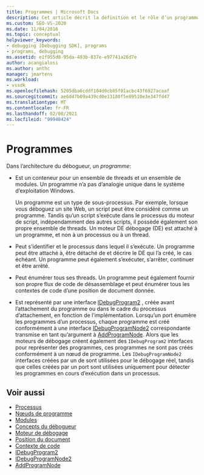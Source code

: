 ```yaml
---
title: Programmes | Microsoft Docs
description: Cet article décrit la définition et le rôle d’un programme dans l’architecture du débogueur dans Visual Studio.
ms.custom: SEO-VS-2020
ms.date: 11/04/2016
ms.topic: conceptual
helpviewer_keywords:
- debugging [Debugging SDK], programs
- programs, debugging
ms.assetid: e1f955d8-95da-493b-837e-e97741a26d7e
author: acangialosi
ms.author: anthc
manager: jmartens
ms.workload:
- vssdk
ms.openlocfilehash: 5205dba6cddf104d0cb05f01acbc43f6927acaaf
ms.sourcegitcommit: ae6d47b09a439cd0e13180f5e89510e3e347fd47
ms.translationtype: MT
ms.contentlocale: fr-FR
ms.lasthandoff: 02/08/2021
ms.locfileid: "99948424"
---
```

# <a name="programs"></a>Programmes
Dans l’architecture du débogueur, un *programme*:

- Est un conteneur pour un ensemble de threads et un ensemble de modules. Un programme n’a pas d’analogie unique dans le système d’exploitation Windows.

     Un programme est un type de sous-processus. Par exemple, lorsque vous déboguez un site Web, un script peut être considéré comme un programme. Tandis qu’un script s’exécute dans le processus du moteur de script, indépendamment des autres scripts, il possède également son propre ensemble de threads. Un moteur DE débogage (DE) est attaché à un programme, et non à un processus ou à un thread.

- Peut s’identifier et le processus dans lequel il s’exécute. Un programme peut être attaché à, être détaché de et décrire le DE qui l’a créé, le cas échéant. Un programme peut également s’exécuter, s’arrêter, continuer et être arrêté.

- Peut énumérer tous ses threads. Un programme peut également fournir son propre flux de code de désassemblage et peut énumérer tous les contextes de code d’une position de document donnée.

- Est représenté par une interface [IDebugProgram2](../../extensibility/debugger/reference/idebugprogram2.md) , créée avant l’attachement du programme ou dans le cadre du processus d’attachement, en fonction de l’implémentation. Lorsqu’un port énumère les programmes d’un processus, chaque programme est créé conformément à une interface [IDebugProgramNode2](../../extensibility/debugger/reference/idebugprogramnode2.md) correspondante transmise en tant qu’argument à [AddProgramNode](../../extensibility/debugger/reference/idebugportnotify2-addprogramnode.md). Alors que les moteurs de débogage créent également des `IDebugProgram2` interfaces pour représenter des programmes, ces programmes ne sont pas créés conformément à un nœud de programme. Les `IDebugProgramNode2` interfaces créées par un de sont utilisées pour le débogage réel, tandis que celles créées par un port sont utilisées uniquement pour détecter les programmes en cours d’exécution dans un processus.

## <a name="see-also"></a>Voir aussi
- [Processus](../../extensibility/debugger/processes.md)
- [Nœuds de programme](../../extensibility/debugger/program-nodes.md)
- [Modules](../../extensibility/debugger/modules.md)
- [Concepts du débogueur](../../extensibility/debugger/debugger-concepts.md)
- [Moteur de débogage](../../extensibility/debugger/debug-engine.md)
- [Position du document](../../extensibility/debugger/document-position.md)
- [Contexte de code](../../extensibility/debugger/code-context.md)
- [IDebugProgram2](../../extensibility/debugger/reference/idebugprogram2.md)
- [IDebugProgramNode2](../../extensibility/debugger/reference/idebugprogramnode2.md)
- [AddProgramNode](../../extensibility/debugger/reference/idebugportnotify2-addprogramnode.md)
